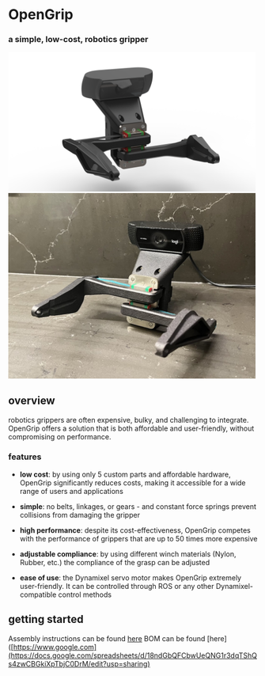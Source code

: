 # OpenGrip

### a simple, low-cost, robotics gripper

<div>
  <img src="./Pictures/Iso_Render.png" alt="Isometric Render of OpenGrip" width="500"/>
  <img src="./Pictures/Iso_Real.jpg" alt="Isometric View of the Actual OpenGrip" width="500"/>
</div>

## overview

robotics grippers are often expensive, bulky, and challenging to integrate. OpenGrip offers a solution that is both affordable and user-friendly, without compromising on performance. 

### features

- **low cost**: by using only 5 custom parts and affordable hardware, OpenGrip significantly reduces costs, making it accessible for a wide range of users and applications

- **simple**: no belts, linkages, or gears - and constant force springs prevent collisions from damaging the gripper

- **high performance**: despite its cost-effectiveness, OpenGrip competes with the performance of grippers that are up to 50 times more expensive

- **adjustable compliance**: by using different winch materials (Nylon, Rubber, etc.) the compliance of the grasp can be adjusted

- **ease of use**: the Dynamixel servo motor makes OpenGrip extremely user-friendly. It can be controlled through ROS or any other Dynamixel-compatible control methods

## getting started

Assembly instructions can be found [here]([https://docs.google.com/spreadsheets/d/18ndGbQFCbwUeQNG1r3dqTShQs4zwCBGkiXpTbjC0DrM/edit?usp=sharing](https://docs.google.com/presentation/d/1iBIFQ8Uv3fJxjH3Wcjm2KIDGo_j1fCUzhZIH-ikzjmM/edit?usp=sharing))
BOM can be found [here]([https://www.google.com](https://docs.google.com/spreadsheets/d/18ndGbQFCbwUeQNG1r3dqTShQs4zwCBGkiXpTbjC0DrM/edit?usp=sharing)
